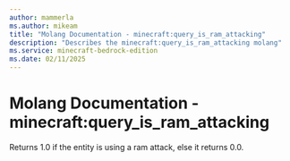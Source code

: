 ```yaml
---
author: mammerla
ms.author: mikeam
title: "Molang Documentation - minecraft:query_is_ram_attacking"
description: "Describes the minecraft:query_is_ram_attacking molang"
ms.service: minecraft-bedrock-edition
ms.date: 02/11/2025 
---
```


# Molang Documentation - minecraft:query_is_ram_attacking

Returns 1.0 if the entity is using a ram attack, else it returns 0.0.
